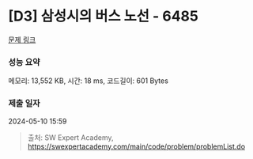 # [D3] 삼성시의 버스 노선 - 6485 

[문제 링크](https://swexpertacademy.com/main/code/problem/problemDetail.do?contestProbId=AWczm7QaACgDFAWn) 

### 성능 요약

메모리: 13,552 KB, 시간: 18 ms, 코드길이: 601 Bytes

### 제출 일자

2024-05-10 15:59



> 출처: SW Expert Academy, https://swexpertacademy.com/main/code/problem/problemList.do
